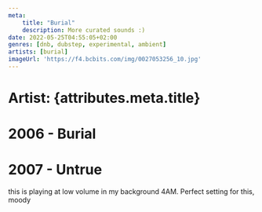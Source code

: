 ```yaml
---
meta:
    title: "Burial"
    description: More curated sounds :)
date: 2022-05-25T04:55:05+02:00
genres: [dnb, dubstep, experimental, ambient]
artists: [burial]
imageUrl: 'https://f4.bcbits.com/img/0027053256_10.jpg'
---
```


# Artist: {attributes.meta.title}

# 2006 - Burial 

# 2007 - Untrue
this is playing at low volume in my background 4AM. Perfect setting for this, moody
